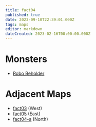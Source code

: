 ```yaml
---
title: fact04
published: true
date: 2023-09-10T22:39:01.000Z
tags: maps
editor: markdown
dateCreated: 2023-02-16T00:00:00.000Z
---
```



# Monsters
 * [Robo Beholder](/monsters/robo-beholder)

# Adjacent Maps
 * [fact03](/maps/fact03) (West)
 * [fact05](/maps/fact05) (East)
 * [fact04-a](/maps/fact04-a) (North)
